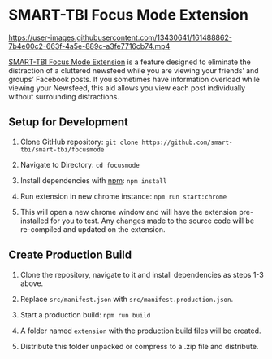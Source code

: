 # SMART-TBI Focus Mode Extension

https://user-images.githubusercontent.com/13430641/161488862-7b4e00c2-663f-4a5e-889c-a3fe7716cb74.mp4

[SMART-TBI Focus Mode Extension](https://smart-tbi.github.io/studio/available-tools/focus-mode.html) is a feature designed to eliminate the distraction of a cluttered newsfeed while you are viewing your friends’ and groups’ Facebook posts. If you sometimes have information overload while viewing your Newsfeed, this aid allows you view each post individually without surrounding distractions.

## Setup for Development

1. Clone GitHub repository: `git clone https://github.com/smart-tbi/smart-tbi/focusmode`

2. Navigate to Directory: `cd focusmode`

3. Install dependencies with [npm](https://www.npmjs.com/): `npm install`

4. Run extension in new chrome instance: `npm run start:chrome`

5. This will open a new chrome window and will have the extension pre-installed for you to test. Any changes made to the source code will be re-compiled and updated on the extension.

## Create Production Build

1. Clone the repository, navigate to it and install dependencies as steps 1-3 above.

2. Replace `src/manifest.json` with `src/manifest.production.json`.

3. Start a production build: `npm run build`

4. A folder named `extension` with the production build files will be created.

5. Distribute this folder unpacked or compress to a .zip file and distribute.
